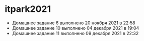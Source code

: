 # itpark2021
* Домашнее задание 6 выполнено 20 ноября 2021 в 22:58
* Домашнее задание 10 выполнено 04 декабря 2021 в 19:04
* Домашнее задание 11 выполнено 09 декабря 2021 в 22:32

